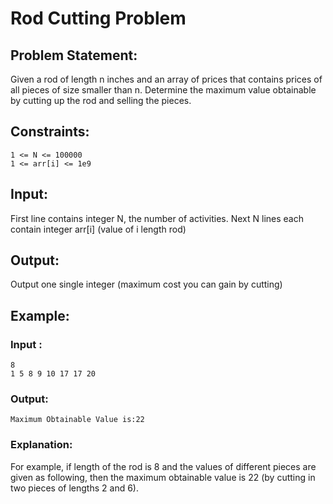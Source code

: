 # Rod Cutting Problem

## Problem Statement:
Given a rod of length n inches and an array of prices that contains prices of all pieces of size smaller than n. Determine the maximum value obtainable by cutting up the rod and selling the pieces.

## Constraints:
```
1 <= N <= 100000
1 <= arr[i] <= 1e9
```
## Input:
First line contains integer N, the number of activities.
Next N lines each contain integer arr[i] (value of i length rod)

## Output:
Output one single integer (maximum cost you can gain by cutting)

## Example:
### Input :
```
8
1 5 8 9 10 17 17 20
```
### Output:
```
Maximum Obtainable Value is:22
```

### Explanation:
For example, if length of the rod is 8 and the values of different pieces are given as following, then the maximum obtainable value is 22 (by cutting in two pieces of lengths 2 and 6).
